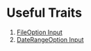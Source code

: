 # Useful Traits

1. [FileOption Input](traits/FILEOPTION.md)
2. [DateRangeOption Input](traits/DATERANGEOPTION.md)
